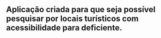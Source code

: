 ## Aplicação criada para que seja possível pesquisar por locais turísticos com acessibilidade para deficiente.
